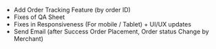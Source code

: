 - ⁠Add Order Tracking Feature (by order ID)
- ⁠Fixes of QA Sheet
- ⁠Fixes in Responsiveness (For mobile / Tablet) + UI/UX updates
- ⁠Send Email (after Success Order Placement, Order status Change by Merchant)
